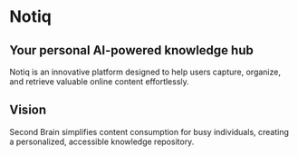 # Notiq
## Your personal AI-powered knowledge hub

Notiq is an innovative platform designed to help users capture, organize, and retrieve valuable online content effortlessly.

## Vision
Second Brain simplifies content consumption for busy individuals, creating a personalized, accessible knowledge repository.

